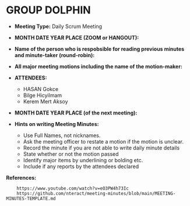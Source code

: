   # GROUP DOLPHIN
  
  - **Meeting Type:** Daily Scrum Meeting
  
  - **MONTH DATE YEAR PLACE (ZOOM or HANGOUT):**
  
  - **Name of the person who is respobsible for reading previous minutes and minute-taker (round-robin):**
  
  - **All major meeting motions including the name of the motion-maker:**
  
  - **ATTENDEES:**
  
       - HASAN Gokce
       - Bilge Hicyilmam
       - Kerem Mert Aksoy
  
  - **MONTH DATE YEAR PLACE (of the next meeting):**
  
  - **Hints on writing Meeting Minutes:**
  
      - Use Full Names, not nicknames.
      - Ask the meeting officer to restate a motion if the motion is unclear.
      - Record the minute if you are not able to write daily minute details
      - State whether or not the motion passed
      - Identify major items by underlining or bolding etc.
      - Include if any reports by the attendees declared
  
  **References:**
  
        https://www.youtube.com/watch?v=eO3PW4h73Ic
        https://github.com/nteract/meeting-minutes/blob/main/MEETING-MINUTES-TEMPLATE.md
